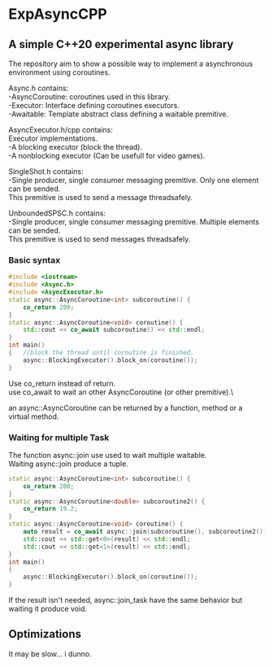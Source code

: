 # ExpAsyncCPP

## A simple C++20 experimental async library 

The repository aim to show a possible way to implement a asynchronous environment using coroutines.

Async.h contains:\
-AsyncCoroutine: coroutines used in this library.\
-Executor: Interface defining coroutines executors.\
-Awaitable: Template abstract class defining a waitable premitive.

AsyncExecutor.h/cpp contains:\
Executor implementations.\
-A blocking executor (block the thread).\
-A nonblocking executor (Can be usefull for video games).

SingleShot.h contains:\
-Single producer, single consumer messaging premitive. Only one element can be sended.\
This premitive is used to send a message threadsafely.

UnboundedSPSC.h contains:\
-Single producer, single consumer messaging premitive. Multiple elements can be sended.\
This premitive is used to send messages threadsafely.

### Basic syntax

```cpp
#include <iostream>
#include <Async.h>
#include <AsyncExecutor.h>
static async::AsyncCoroutine<int> subcoroutine() {
    co_return 200;
}
static async::AsyncCoroutine<void> coroutine() {
    std::cout << co_await subcoroutine() << std::endl;
}
int main()
{   //block the thread until coroutine is finished.
    async::BlockingExecutor().block_on(coroutine());
}
```

Use co_return instead of return.\
use co_await to wait an other AsyncCoroutine (or other premitive).\

an async::AsyncCoroutine can be returned by a function, method or a virtual method.

### Waiting for multiple Task

The function async::join use used to wait multiple waitable.\
Waiting async::join produce a tuple. 

```cpp
static async::AsyncCoroutine<int> subcoroutine() {
    co_return 200;
}
static async::AsyncCoroutine<double> subcoroutine2() {
    co_return 19.2;
}
static async::AsyncCoroutine<void> coroutine() {
    auto result = co_await async::join(subcoroutine(), subcoroutine2());
    std::cout << std::get<0>(result) << std::endl;
    std::cout << std::get<1>(result) << std::endl;
}
int main()
{
    async::BlockingExecutor().block_on(coroutine());
}
```

If the result isn't needed, async::join_task have the same behavior but waiting it produce void.  

## Optimizations

It may be slow... i dunno.
